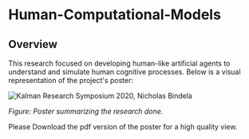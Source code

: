 # Human-Computational-Models

## Overview
This research focused on developing human-like artificial agents to understand and simulate human cognitive processes. Below is a visual representation of the project's poster:

![Kalman Research Symposium 2020, Nicholas Bindela](‎ResearchPoster.png)

*Figure: Poster summarizing the research done.*




Please Download the pdf version of the poster for a high quality view.
